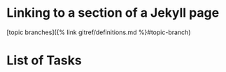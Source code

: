 # Linking to a section of a Jekyll page

[topic branches]({% link gitref/definitions.md %}#topic-branch) 


# List of Tasks

